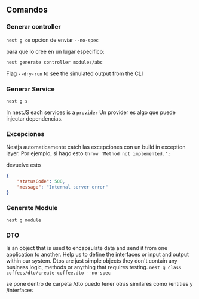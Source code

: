 ## Comandos
### Generar controller
`nest g co`
opcion de enviar `--no-spec`

para que lo cree en un lugar especifico:

`nest generate controller modules/abc`

Flag `--dry-run` to see the simulated output from the CLI

### Generar Service
`nest g s`

In nestJS each services is a `provider`
Un provider es algo que puede injectar dependencias.

### Excepciones

Nestjs automaticamente catch las excepciones con un build in exception layer.
Por ejemplo, si hago esto
`throw 'Method not implemented.';`

devuelve esto
```json
{
    "statusCode": 500,
    "message": "Internal server error"
}
```

### Generate Module
`nest g module`

### DTO
Is an object that is used to encapsulate data and send it from one application to another.
Help us to define the interfaces or input and output within our system.
Dtos are just simple objects they don't contain any business logic, methods or anything that requires testing.
`nest g class coffees/dto/create-coffee.dto --no-spec`

se pone dentro de carpeta
/dto
puedo tener otras similares como /entities y /interfaces